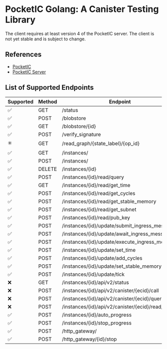# PocketIC Golang: A Canister Testing Library

The client requires at least version 4 of the PocketIC server.
The client is not yet stable and is subject to change.

## References

- [PocketIC](https://github.com/dfinity/pocketic)
- [PocketIC Server](https://github.com/dfinity/ic/tree/master/rs/pocket_ic_server)

## List of Supported Endpoints

| Supported | Method | Endpoint                                          |
|-----------|--------|---------------------------------------------------|
| ✅         | GET    | /status                                           |
| ✅         | POST   | /blobstore                                        |
| ✅         | GET    | /blobstore/{id}                                   |
| ✅         | POST   | /verify_signature                                 |
| ✳️        | GET    | /read_graph/{state_label}/{op_id}                 |
| ✅         | GET    | /instances/                                       |
| ✅         | POST   | /instances/                                       |
| ✅         | DELETE | /instances/{id}                                   |
| ✅         | POST   | /instances/{id}/read/query                        |
| ✅         | GET    | /instances/{id}/read/get_time                     |
| ✅         | POST   | /instances/{id}/read/get_cycles                   |
| ✅         | POST   | /instances/{id}/read/get_stable_memory            |
| ✅         | POST   | /instances/{id}/read/get_subnet                   |
| ✅         | POST   | /instances/{id}/read/pub_key                      |
| ✅         | POST   | /instances/{id}/update/submit_ingress_message     |
| ✅         | POST   | /instances/{id}/update/await_ingress_message      |
| ✅         | POST   | /instances/{id}/update/execute_ingress_message    |
| ✅         | POST   | /instances/{id}/update/set_time                   |
| ✅         | POST   | /instances/{id}/update/add_cycles                 |
| ✅         | POST   | /instances/{id}/update/set_stable_memory          |
| ✅         | POST   | /instances/{id}/update/tick                       |
| ❌         | GET    | /instances/{id}/api/v2/status                     |
| ❌         | POST   | /instances/{id}/api/v2/canister/{ecid}/call       |
| ❌         | POST   | /instances/{id}/api/v2/canister/{ecid}/query      |
| ❌         | POST   | /instances/{id}/api/v2/canister/{ecid}/read_state |
| ✅         | POST   | /instances/{id}/auto_progress                     |
| ✅         | POST   | /instances/{id}/stop_progress                     |
| ✅         | POST   | /http_gateway/                                    |
| ✅         | POST   | /http_gateway/{id}/stop                           |



